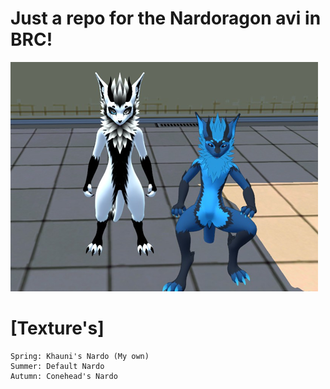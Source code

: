 # Just a repo for the Nardoragon avi in BRC!

![image](https://github.com/Khauni/Bomb-Rush-Cyberfunk-Nardo/blob/main/image.png)




# [Texture's]
```
Spring: Khauni's Nardo (My own)
Summer: Default Nardo
Autumn: Conehead's Nardo
```
